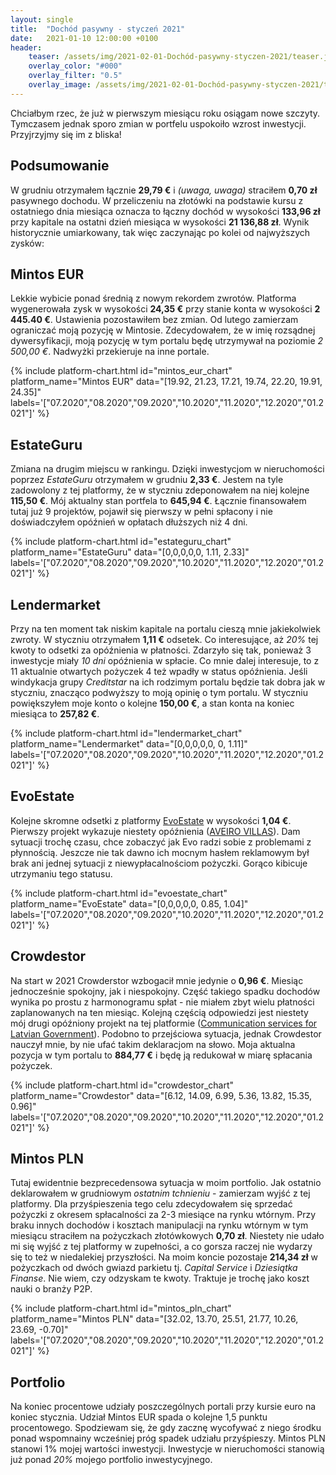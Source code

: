 ```yaml
---
layout: single
title:  "Dochód pasywny - styczeń 2021"
date:   2021-01-10 12:00:00 +0100
header:
    teaser: /assets/img/2021-02-01-Dochód-pasywny-styczen-2021/teaser.jpg
    overlay_color: "#000"
    overlay_filter: "0.5"
    overlay_image: /assets/img/2021-02-01-Dochód-pasywny-styczen-2021/teaser.jpg
---
```


Chciałbym rzec, że już w pierwszym miesiącu roku osiągam nowe szczyty. Tymczasem jednak sporo zmian w portfelu uspokoiło wzrost inwestycji. Przyjrzyjmy się im z bliska!

## Podsumowanie

W grudniu otrzymałem łącznie **29,79 €** i *(uwaga, uwaga)* straciłem **0,70 zł** pasywnego dochodu. W przeliczeniu na złotówki na podstawie kursu z ostatniego dnia miesiąca oznacza to łączny dochód w wysokości **133,96 zł** przy kapitale na ostatni dzień miesiąca w wysokości **21 136,88 zł**. Wynik historycznie umiarkowany, tak więc zaczynając po kolei od najwyższych zysków:

## Mintos EUR

Lekkie wybicie ponad średnią z nowym rekordem zwrotów. Platforma wygenerowała zysk w wysokości **24,35 €** przy stanie konta w wysokości **2 445.40 €**. Ustawienia pozostawiłem bez zmian. Od lutego zamierzam ograniczać moją pozycję w Mintosie. Zdecydowałem, że w imię rozsądnej dywersyfikacji, moją pozycję w tym portalu będę utrzymywał na poziomie *2 500,00 €*. Nadwyżki przekieruje na inne portale.

{% include platform-chart.html id="mintos_eur_chart" platform_name="Mintos EUR" data="[19.92, 21.23, 17.21, 19.74, 22.20, 19.91, 24.35]" labels='["07.2020","08.2020","09.2020","10.2020","11.2020","12.2020","01.2021"]' %}

## EstateGuru

Zmiana na drugim miejscu w rankingu. Dzięki inwestycjom w nieruchomości poprzez *EstateGuru* otrzymałem w grudniu **2,33 €**. Jestem na tyle zadowolony z tej platformy, że w styczniu zdeponowałem na niej kolejne **115,50 €**. Mój aktualny stan portfela to **645,94 €**. Łącznie finansowałem tutaj już 9 projektów, pojawił się pierwszy w pełni spłacony i nie doświadczyłem opóźnień w opłatach dłuższych niż 4 dni.

{% include platform-chart.html id="estateguru_chart" platform_name="EstateGuru" data="[0,0,0,0,0, 1.11, 2.33]" labels='["07.2020","08.2020","09.2020","10.2020","11.2020","12.2020","01.2021"]' %}

<script type="text/javascript"> document.write('<a href="https://c.trackmytarget.com/i6s52f?source_id=pan_pieniadz"><img src="https://i.trackmytarget.com/i6s52f?source_id=pan_pieniadz" width="728" height="90" border="0"/></a>'); </script>

## Lendermarket

Przy na ten moment tak niskim kapitale na portalu cieszą mnie jakiekolwiek zwroty. W styczniu otrzymałem **1,11 €** odsetek. Co interesujące, aż *20%* tej kwoty to odsetki za opóźnienia w płatności. Zdarzyło się tak, ponieważ 3 inwestycje miały *10 dni* opóźnienia w spłacie. Co mnie dalej interesuje, to z 11 aktualnie otwartych pożyczek 4 też wpadły w status opóźnienia. Jeśli windykacja grupy *Creditstar* na ich rodzimym portalu będzie tak dobra jak w styczniu, znacząco podwyższy to moją opinię o tym portalu. W styczniu powiększyłem moje konto o kolejne **150,00 €**, a stan konta na koniec miesiąca to **257,82 €**.

{% include platform-chart.html id="lendermarket_chart" platform_name="Lendermarket" data="[0,0,0,0,0, 0, 1.11]" labels='["07.2020","08.2020","09.2020","10.2020","11.2020","12.2020","01.2021"]' %}

<script type="text/javascript"> document.write('<a href="https://c.trackmytarget.com/nreof9?source_id=pan_pieniadz"><img src="https://i.trackmytarget.com/nreof9?source_id=pan_pieniadz" width="728" height="90" border="0"/></a>'); </script>

## EvoEstate

Kolejne skromne odsetki z platformy [EvoEstate](https://c.trackmytarget.com/n98tou?source_id=pan_pieniadz) w wysokości **1,04 €**. Pierwszy projekt wykazuje niestety opóźnienia ([AVEIRO VILLAS](https://evoestate.com/project/465/aveiro-villas/)). Dam sytuacji trochę czasu, chce zobaczyć jak Evo radzi sobie z problemami z płynnością. Jeszcze nie tak dawno ich mocnym hasłem reklamowym był brak ani jednej sytuacji z niewypłacalnościom pożyczki. Gorąco kibicuje utrzymaniu tego statusu.

{% include platform-chart.html id="evoestate_chart" platform_name="EvoEstate" data="[0,0,0,0,0, 0.85, 1.04]" labels='["07.2020","08.2020","09.2020","10.2020","11.2020","12.2020","01.2021"]' %}

## Crowdestor

Na start w 2021 Crowderstor wzbogacił mnie jedynie o **0,96 €**. Miesiąc jednocześnie spokojny, jak i niespokojny. Część takiego spadku dochodów wynika po prostu z harmonogramu spłat - nie miałem zbyt wielu płatności zaplanowanych na ten miesiąc. Kolejną częścią odpowiedzi jest niestety mój drugi opóźniony projekt na tej platformie ([Communication services for Latvian Government](https://crowdestor.com/en/projects/details/2965)). Podobno to przejściowa sytuacja, jednak Crowdestor nauczył mnie, by nie ufać takim deklaracjom na słowo. Moja aktualna pozycja w tym portalu to **884,77 €** i będę ją redukował w miarę spłacania pożyczek. 

{% include platform-chart.html id="crowdestor_chart" platform_name="Crowdestor" data="[6.12, 14.09, 6.99, 5.36, 13.82, 15.35, 0.96]" labels='["07.2020","08.2020","09.2020","10.2020","11.2020","12.2020","01.2021"]' %}

<script type="text/javascript"> document.write('<a href="https://c.trackmytarget.com/kwjv5c?source_id=pan_pieniadz"><img src="https://i.trackmytarget.com/kwjv5c?source_id=pan_pieniadz" width="728" height="90" border="0"/></a>'); </script>

## Mintos PLN

Tutaj ewidentnie bezprecedensowa sytuacja w moim portfolio. Jak ostatnio deklarowałem w grudniowym *ostatnim tchnieniu* - zamierzam wyjść z tej platformy. Dla przyśpieszenia tego celu zdecydowałem się sprzedać pożyczki z okresem spłacalności za 2-3 miesiące na rynku wtórnym. Przy braku innych dochodów i kosztach manipulacji na rynku wtórnym w tym miesiącu straciłem na pożyczkach złotówkowych **0,70 zł**. Niestety nie udało mi się wyjść z tej platformy w zupełności, a co gorsza raczej nie wydarzy się to też w niedalekiej przyszłości. Na moim koncie pozostaje **214,34 zł** w pożyczkach od dwóch gwiazd parkietu tj. *Capital Service* i *Dziesiątka Finanse*. Nie wiem, czy odzyskam te kwoty. Traktuje je trochę jako koszt nauki o branży P2P. 

{% include platform-chart.html id="mintos_pln_chart" platform_name="Mintos PLN" data="[32.02, 13.70, 25.51, 21.77, 10.26, 23.69, -0.70]" labels='["07.2020","08.2020","09.2020","10.2020","11.2020","12.2020","01.2021"]' %}

## Portfolio

Na koniec procentowe udziały poszczególnych portali przy kursie euro na koniec stycznia. Udział Mintos EUR spada o kolejne 1,5 punktu procentowego. Spodziewam się, że gdy zacznę wycofywać z niego środku ponad wspomnainy wcześniej próg spadek udziału przyśpieszy. Mintos PLN stanowi 1% mojej wartości inwestycji. Inwestycje w nieruchomości stanowią już ponad *20%* mojego portfolio inwestycyjnego.

<canvas id="portfolioChart" width="400" height="250"></canvas>
<script>
var ctx = document.getElementById('portfolioChart').getContext('2d');

var data = [{
            data: [11032.42, 3991.64, 214.34, 1826.66, 2914.44, 1163.27],
            backgroundColor: [
                'rgba(255, 99, 132, 1)',
                'rgba(54, 162, 235, 1)',
                'rgba(255, 206, 86, 1)',
                'rgba(75, 192, 192, 1)',
                'rgba(153, 102, 255, 1)',
                'rgba(255, 159, 64, 1)',
                'rgba(255, 255, 64, 1)'
            ]
        }]

var options = {
    tooltips: {
        enabled: false
    },
    plugins: {
        datalabels: {
            formatter: (value, ctx) => {
                let sum = 0;
                let dataArr = ctx.chart.data.datasets[0].data;
                dataArr.map(data => {
                    sum += data;
                });
                let percentage = (value*100 / sum).toFixed(1)+"%";
                return percentage;
            },
            color: '#fff',
        }
    }
};

var myDoughnutChart = new Chart(ctx, {
    type: 'doughnut',
    data: {
        datasets: data,
        labels: [
        'Mintos EUR',
        'Crowdestor',
        'Mintos PLN',
        'EvoEstate',
        'EstateGuru',
        'Lendermarket'
        ]
    },
    options: options
});
</script>

